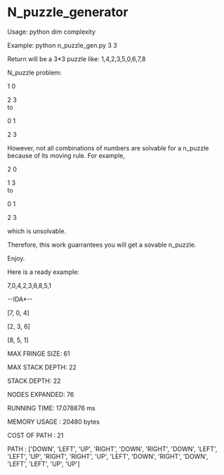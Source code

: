 # N_puzzle_generator

Usage: python dim complexity

Example: python n_puzzle_gen.py 3 3

Return will be a 3*3 puzzle like: 1,4,2,3,5,0,6,7,8

N_puzzle problem:

1 0

2 3      
      to
      
0 1

2 3
      
However, not all combinations of numbers are solvable for a n_puzzle because of its moving rule.
For example,

2 0

1 3      
      to 
      
0 1

2 3

which is unsolvable.

Therefore, this work guarrantees you will get a sovable n_puzzle.

Enjoy.

Here is a ready example:

7,0,4,2,3,6,8,5,1

--IDA*--

[7, 0, 4]

[2, 3, 6]

[8, 5, 1]

MAX FRINGE SIZE:     61

MAX STACK DEPTH:     22

STACK DEPTH:         22

NODES EXPANDED:      76

RUNNING TIME:        17.078876 ms

MEMORY USAGE :       20480 bytes

COST OF PATH :       21 

PATH :               ['DOWN', 'LEFT', 'UP', 'RIGHT', 'DOWN', 'RIGHT', 'DOWN', 'LEFT', 'LEFT', 'UP', 'RIGHT', 'RIGHT', 'UP', 'LEFT', 'DOWN', 'RIGHT', 'DOWN', 'LEFT', 'LEFT', 'UP', 'UP']
